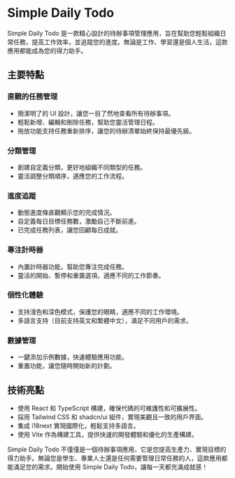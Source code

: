 <!-- # React + TypeScript + Vite

This template provides a minimal setup to get React working in Vite with HMR and some ESLint rules.

Currently, two official plugins are available:

- [@vitejs/plugin-react](https://github.com/vitejs/vite-plugin-react/blob/main/packages/plugin-react/README.md) uses [Babel](https://babeljs.io/) for Fast Refresh
- [@vitejs/plugin-react-swc](https://github.com/vitejs/vite-plugin-react-swc) uses [SWC](https://swc.rs/) for Fast Refresh

## Expanding the ESLint configuration

If you are developing a production application, we recommend updating the configuration to enable type aware lint rules:

- Configure the top-level `parserOptions` property like this:

```js
export default tseslint.config({
  languageOptions: {
    // other options...
    parserOptions: {
      project: ['./tsconfig.node.json', './tsconfig.app.json'],
      tsconfigRootDir: import.meta.dirname,
    },
  },
})
```

- Replace `tseslint.configs.recommended` to `tseslint.configs.recommendedTypeChecked` or `tseslint.configs.strictTypeChecked`
- Optionally add `...tseslint.configs.stylisticTypeChecked`
- Install [eslint-plugin-react](https://github.com/jsx-eslint/eslint-plugin-react) and update the config:

```js
// eslint.config.js
import react from 'eslint-plugin-react'

export default tseslint.config({
  // Set the react version
  settings: { react: { version: '18.3' } },
  plugins: {
    // Add the react plugin
    react,
  },
  rules: {
    // other rules...
    // Enable its recommended rules
    ...react.configs.recommended.rules,
    ...react.configs['jsx-runtime'].rules,
  },
})
``` -->

# Simple Daily Todo

Simple Daily Todo 是一款精心設計的待辦事項管理應用，旨在幫助您輕鬆組織日常任務，提高工作效率，並追蹤您的進度。無論是工作、學習還是個人生活，這款應用都能成為您的得力助手。

## 主要特點

### 直觀的任務管理
- 簡潔明了的 UI 設計，讓您一目了然地查看所有待辦事項。
- 輕鬆新增、編輯和刪除任務，幫助您靈活管理日程。
- 拖放功能支持任務重新排序，讓您的待辦清單始終保持最優先級。

### 分類管理
- 創建自定義分類，更好地組織不同類型的任務。
- 靈活調整分類順序，適應您的工作流程。

### 進度追蹤
- 動態進度條直觀顯示您的完成情況。
- 自定義每日目標任務數，激勵自己不斷前進。
- 已完成任務列表，讓您回顧每日成就。

### 專注計時器
- 內置計時器功能，幫助您專注完成任務。
- 靈活的開始、暫停和重置選項，適應不同的工作節奏。

### 個性化體驗
- 支持淺色和深色模式，保護您的眼睛，適應不同的工作環境。
- 多語言支持（目前支持英文和繁體中文），滿足不同用戶的需求。

### 數據管理
- 一鍵添加示例數據，快速體驗應用功能。
- 重置功能，讓您隨時開始新的計劃。

## 技術亮點
- 使用 React 和 TypeScript 構建，確保代碼的可維護性和可擴展性。
- 採用 Tailwind CSS 和 shadcn/ui 組件，實現美觀且一致的用戶界面。
- 集成 i18next 實現國際化，輕鬆支持多語言。
- 使用 Vite 作為構建工具，提供快速的開發體驗和優化的生產構建。

Simple Daily Todo 不僅僅是一個待辦事項應用，它是您提高生產力、實現目標的得力助手。無論您是學生、專業人士還是任何需要管理日常任務的人，這款應用都能滿足您的需求。開始使用 Simple Daily Todo，讓每一天都充滿成就感！
